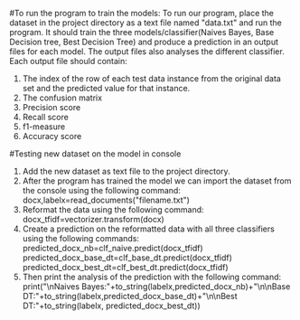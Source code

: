 #To run the program to train the models:
To run our program, place the dataset in the project directory as a text file
named "data.txt" and run the program. It should train the three models/classifier(Naives Bayes, Base Decision tree, Best Decision Tree) and produce a prediction in an output files for each model. The output files also analyses the different classifier. Each output file
should contain:
1) The index of the row of each test data instance from the original data set and the predicted value for that instance.
2) The confusion matrix
3) Precision score
4) Recall score
5) f1-measure
6) Accuracy score

#Testing new dataset on the model in console
1) Add the new dataset as text file to the project directory.
2) After the program has trained the model we can import the dataset from the console using the following command:\
docx,labelx=read_documents("filename.txt")
3) Reformat the data using the following command:\
   docx_tfidf=vectorizer.transform(docx)
4) Create a prediction on the reformatted data with all three classifiers using the following commands:\
predicted_docx_nb=clf_naive.predict(docx_tfidf)\
predicted_docx_base_dt=clf_base_dt.predict(docx_tfidf)\
predicted_docx_best_dt=clf_best_dt.predict(docx_tfidf)
5) Then print the  analysis of the prediction with the following command:\
   print("\nNaives Bayes:"+to_string(labelx,predicted_docx_nb)+"\n\nBase DT:"+to_string(labelx,predicted_docx_base_dt)+"\n\nBest DT:"+to_string(labelx, predicted_docx_best_dt))